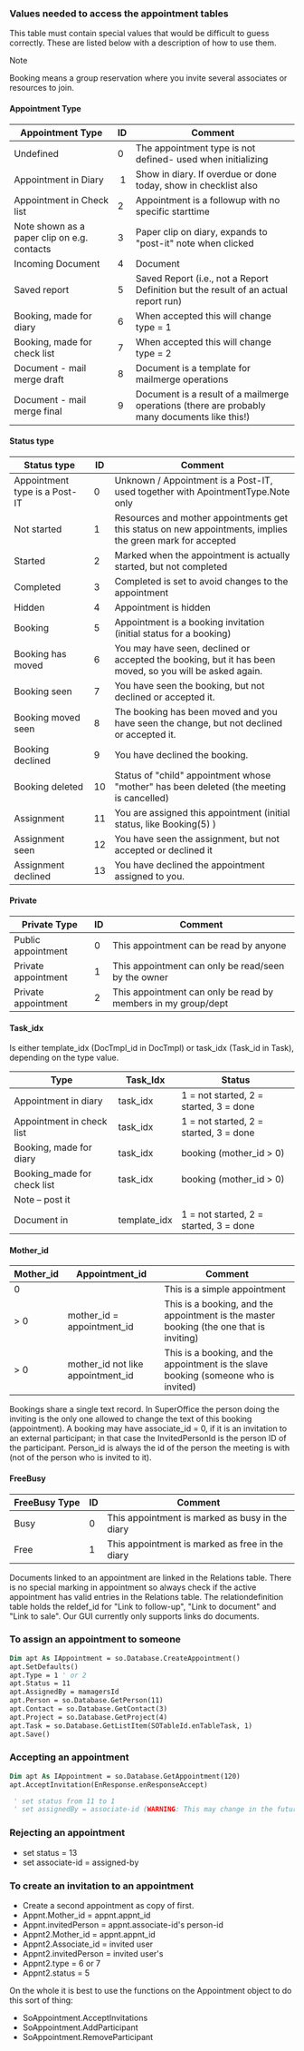
### Values needed to access the appointment tables

This table must contain special values that would be difficult to guess correctly. These are listed below with a description of how to use them.

> [!NOTE]
> Booking means a group reservation where you invite several associates or resources to join.

#### Appointment Type

 | Appointment Type | ID | Comment |
 |---|---|---|
 | Undefined | 0 | The appointment type is not defined- used when initializing |
 | Appointment in Diary |  1 | Show in diary. If overdue or done today, show in checklist also |
 | Appointment in Check list | 2 | Appointment is a followup with no specific starttime |
 | Note shown as a paper clip on e.g. contacts | 3 | Paper clip on diary, expands to "post-it" note when clicked |
 | Incoming Document | 4 | Document |
 | Saved report | 5 | Saved Report (i.e., not a Report Definition but the result of an actual report run) |
 | Booking, made for diary | 6 | When accepted this will change type = 1 |
 | Booking, made for check list | 7 | When accepted this will change type = 2 |
 | Document - mail merge draft | 8 | Document is a template for mailmerge operations |
 | Document - mail merge final | 9 | Document is a result of a mailmerge operations (there are probably many documents like this!) |

#### Status type

 | Status type | ID | Comment |
 |---|---|---|
 | Appointment type is a Post-IT | 0 | Unknown / Appointment is a Post-IT, used together with ApointmentType.Note only |
 | Not started | 1 | Resources and mother appointments get this status on new appointments, implies the green mark for accepted |
 | Started | 2 | Marked when the appointment is actually started, but not completed |
 | Completed | 3 | Completed is set to avoid changes to the appointment |
 | Hidden | 4 | Appointment is hidden |
 | Booking | 5 | Appointment is a booking invitation (initial status for a booking) |
 | Booking has moved | 6 | You may have seen, declined or accepted the booking, but it has been moved, so you will be asked again. |
 | Booking seen | 7 | You have seen the booking, but not declined or accepted it. |
 | Booking moved seen | 8 | The booking has been moved and you have seen the change, but not declined or accepted it. |
 | Booking declined | 9 | You have declined the booking. |
 | Booking deleted | 10 | Status of "child" appointment whose "mother" has been deleted (the meeting is cancelled) |
 | Assignment | 11 | You are assigned this appointment (initial status, like Booking(5) ) |
 | Assignment seen | 12 | You have seen the assignment, but not accepted or declined it |
 | Assignment declined | 13 | You have declined the appointment assigned to you. |

#### Private

 | Private Type | ID | Comment |
 |---|---|---|
 | Public appointment | 0 | This appointment can be read by anyone |
 | Private appointment | 1 | This appointment can only be read/seen by the owner |
 | Private appointment | 2 | This appointment can only be read by members in my group/dept |

#### Task\_idx

Is either template\_idx (DocTmpl\_id in DocTmpl) or task\_idx (Task\_id in Task), depending on the type value.

 | Type | Task\_Idx | Status |
 |---|---|---|
 | Appointment in diary | task\_idx | 1 = not started, 2 = started, 3 = done |
 | Appointment in check list | task\_idx | 1 = not started, 2 = started, 3 = done |
 | Booking, made for diary | task\_idx | booking (mother\_id &gt; 0) |
 | Booking\_made for check list | task\_idx | booking (mother\_id &gt; 0) |
 | Note – post it |  |  |
 | Document in | template\_idx | 1 = not started, 2 = started, 3 = done |

#### Mother\_id

 | Mother\_id | Appointment\_id | Comment |
 |---|---|---|
 | 0 | | This is a simple appointment |
 | &gt; 0 | mother\_id = appointment\_id | This is a booking, and the appointment is the master booking (the one that is inviting) |
 | &gt; 0 | mother\_id not like appointment\_id | This is a booking, and the appointment is the slave booking (someone who is invited) |

Bookings share a single text record. In SuperOffice the person doing the inviting is the only one allowed to change the text of this booking (appointment).
A booking may have associate\_id = 0, if it is an invitation to an external participant; in that case the InvitedPersonId is the person ID of the participant. Person\_id is always the id of the person the meeting is with (not of the person who is invited to it).

#### FreeBusy

 | FreeBusy Type | ID | Comment |
 |---|---|---|
 | Busy | 0 | This appointment is marked as busy in the diary |
 | Free | 1 | This appointment is marked as free in the diary |

Documents linked to an appointment are linked in the Relations table. There is no special marking in appointment so always check if the active appointment has valid entries in the Relations table. The relationdefinition table holds the reldef\_id for "Link to follow-up", "Link to document" and "Link to sale". Our GUI currently only supports links do documents.

### To assign an appointment to someone

```vb
Dim apt As IAppointment = so.Database.CreateAppointment()
apt.SetDefaults()
apt.Type = 1 ' or 2
apt.Status = 11
apt.AssignedBy = mamagersId
apt.Person = so.Database.GetPerson(11)
apt.Contact = so.Database.GetContact(3)
apt.Project = so.Database.GetProject(4)
apt.Task = so.Database.GetListItem(SOTableId.enTableTask, 1)
apt.Save()
```

### Accepting an appointment

```vb
Dim apt As IAppointment = so.Database.GetAppointment(120)
apt.AcceptInvitation(EnResponse.enResponseAccept)

 ' set status from 11 to 1
 ' set assignedBy = associate-id (WARNING: This may change in the future)
```

### Rejecting an appointment

* set status = 13
* set associate-id = assigned-by

### To create an invitation to an appointment

* Create a second appointment as copy of first.
* Appnt.Mother\_id = appnt.appnt\_id
* Appnt.invitedPerson = appnt.associate-id's person-id
* Appnt2.Mother\_id = appnt.appnt\_id
* Appnt2.Associate\_id = invited user
* Appnt2.invitedPerson = invited user's
* Appnt2.type = 6 or 7
* Appnt2.status = 5

On the whole it is best to use the functions on the Appointment object to do this sort of thing:

* SoAppointment.AcceptInvitations
* SoAppointment.AddParticipant
* SoAppointment.RemoveParticipant
